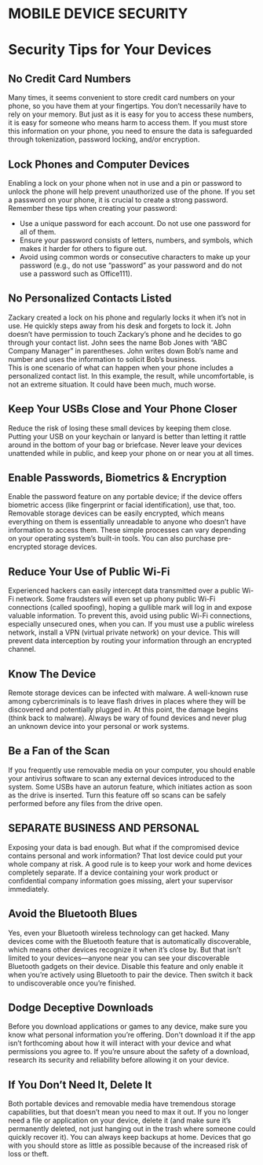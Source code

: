 # MOBILE DEVICE SECURITY

# Security Tips for Your Devices

## No Credit Card Numbers
Many times, it seems convenient to store credit card numbers on your phone, so you have them at your fingertips. You don’t necessarily have to rely on your memory. But just as it is easy for you to access these numbers, it is easy for someone who means harm to access them. If you must store this information on your phone, you need to ensure the data is safeguarded through tokenization, password locking, and/or encryption.

## Lock Phones and Computer Devices
Enabling a lock on your phone when not in use and a pin or password to unlock the phone will help prevent unauthorized use of the phone. If you set a password on your phone, it is crucial to create a strong password. Remember these tips when creating your password:
- Use a unique password for each account. Do not use one password for all of them.
- Ensure your password consists of letters, numbers, and symbols, which makes it harder for others to figure out.
- Avoid using common words or consecutive characters to make up your password (e.g., do not use “password” as your password and do not use a password such as Office111).

## No Personalized Contacts Listed
Zackary created a lock on his phone and regularly locks it when it’s not in use. He quickly steps away from his desk and forgets to lock it. John doesn’t have permission to touch Zackary’s phone and he decides to go through your contact list. John sees the name Bob Jones with “ABC Company Manager” in parentheses. John writes down Bob’s name and number and uses the information to solicit Bob’s business.  
This is one scenario of what can happen when your phone includes a personalized contact list. In this example, the result, while uncomfortable, is not an extreme situation. It could have been much, much worse.

## Keep Your USBs Close and Your Phone Closer
Reduce the risk of losing these small devices by keeping them close. Putting your USB on your keychain or lanyard is better than letting it rattle around in the bottom of your bag or briefcase. Never leave your devices unattended while in public, and keep your phone on or near you at all times.

## Enable Passwords, Biometrics & Encryption
Enable the password feature on any portable device; if the device offers biometric access (like fingerprint or facial identification), use that, too. Removable storage devices can be easily encrypted, which means everything on them is essentially unreadable to anyone who doesn’t have information to access them. These simple processes can vary depending on your operating system’s built-in tools. You can also purchase pre-encrypted storage devices.

## Reduce Your Use of Public Wi-Fi
Experienced hackers can easily intercept data transmitted over a public Wi-Fi network. Some fraudsters will even set up phony public Wi-Fi connections (called spoofing), hoping a gullible mark will log in and expose valuable information. To prevent this, avoid using public Wi-Fi connections, especially unsecured ones, when you can. If you must use a public wireless network, install a VPN (virtual private network) on your device. This will prevent data interception by routing your information through an encrypted channel.

## Know The Device
Remote storage devices can be infected with malware. A well-known ruse among cybercriminals is to leave flash drives in places where they will be discovered and potentially plugged in. At this point, the damage begins (think back to malware). Always be wary of found devices and never plug an unknown device into your personal or work systems.

## Be a Fan of the Scan
If you frequently use removable media on your computer, you should enable your antivirus software to scan any external devices introduced to the system. Some USBs have an autorun feature, which initiates action as soon as the drive is inserted. Turn this feature off so scans can be safely performed before any files from the drive open.

## SEPARATE BUSINESS AND PERSONAL
Exposing your data is bad enough. But what if the compromised device contains personal and work information? That lost device could put your whole company at risk. A good rule is to keep your work and home devices completely separate. If a device containing your work product or confidential company information goes missing, alert your supervisor immediately.

## Avoid the Bluetooth Blues
Yes, even your Bluetooth wireless technology can get hacked. Many devices come with the Bluetooth feature that is automatically discoverable, which means other devices recognize it when it’s close by. But that isn’t limited to your devices—anyone near you can see your discoverable Bluetooth gadgets on their device. Disable this feature and only enable it when you’re actively using Bluetooth to pair the device. Then switch it back to undiscoverable once you’re finished.

## Dodge Deceptive Downloads
Before you download applications or games to any device, make sure you know what personal information you’re offering. Don't download it if the app isn’t forthcoming about how it will interact with your device and what permissions you agree to. If you’re unsure about the safety of a download, research its security and reliability before allowing it on your device.

## If You Don’t Need It, Delete It
Both portable devices and removable media have tremendous storage capabilities, but that doesn’t mean you need to max it out. If you no longer need a file or application on your device, delete it (and make sure it’s permanently deleted, not just hanging out in the trash where someone could quickly recover it). You can always keep backups at home. Devices that go with you should store as little as possible because of the increased risk of loss or theft.
